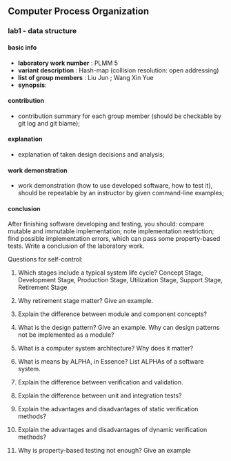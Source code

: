 ## Computer Process Organization
### lab1 - data structure
#### basic info
* **laboratory work number** : PLMM 5 
* **variant description** :  Hash-map (collision resolution: open addressing)
* **list of group members** : Liu Jun ; Wang Xin Yue
* **synopsis**:

#### contribution
* contribution summary for each group member (should be checkable by git log and git blame);
#### explanation 
* explanation of taken design decisions and analysis;
#### work demonstration 
* work demonstration (how to use developed software, how to test it), should be repeatable by an instructor by given command-line
examples;
#### conclusion

After finishing software developing and testing, you should:
    compare mutable and immutable implementation;
    note implementation restriction;
    find possible implementation errors, which can pass some property-based tests.
  Write a conclusion of the laboratory work.

Questions for self-control:
1. Which stages include a typical system life cycle?
   Concept Stage, Development Stage, Production Stage, Utilization Stage, Support Stage, Retirement Stage         
2. Why retirement stage matter? Give an example.

3. Explain the difference between module and component concepts?
4. What is the design pattern? Give an example. Why can design patterns not be implemented as a module?
5. What is a computer system architecture? Why does it matter?
6. What is means by ALPHA, in Essence? List ALPHAs of a software system.
7. Explain the difference between verification and validation.
8. Explain the difference between unit and integration tests?
9. Explain the advantages and disadvantages of static verification methods?
10. Explain the advantages and disadvantages of dynamic verification methods?
11. Why is property-based testing not enough? Give an example